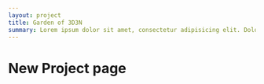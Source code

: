 ```yaml
---
layout: project
title: Garden of 3D3N
summary: Lorem ipsum dolor sit amet, consectetur adipisicing elit. Dolorem id illum laborum obcaecati sint ullam!
---
```


# New Project page